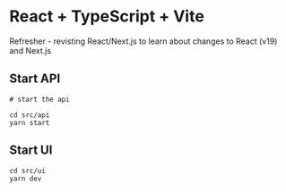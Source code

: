 # React + TypeScript + Vite

Refresher - revisting React/Next.js to learn about changes to React (v19) and Next.js

## Start API

```node
# start the api

cd src/api
yarn start
```

## Start UI

```node
cd src/ui
yarn dev
```
